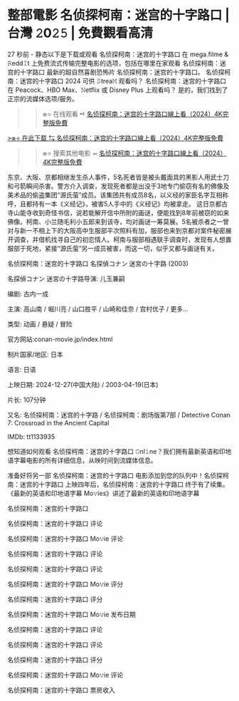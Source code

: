 <h1>整部電影 名侦探柯南：迷宫的十字路口 | 台灣 𝟸0𝟸𝟻 | 免費觀看高清</h1>

27 秒前 - 静态以下是下载或观看 名侦探柯南：迷宫的十字路口 在 mega.filme & 𝚁edd𝙸t 上免费流式传输完整电影的选项，包括在哪里在家观看 名侦探柯南：迷宫的十字路口 最新的超自然喜剧恐怖片 名侦探柯南：迷宫的十字路口。 名侦探柯南：迷宫的十字路口 2024 可供 𝚂trea𝙼 观看吗？ 名侦探柯南：迷宫的十字路口 在 Peacock、HBO Max、𝙽etflix 或 Disney Plus 上观看吗？ 是的，我们找到了正宗的流媒体选项/服务。

>>⧆⟢ 在线观看 ➺ <a href="https://t.co/8eOPiYyvwN" target="_blank">名侦探柯南：迷宫的十字路口線上看（2024）4K完整版免費</a>

<a href="https://t.co/8eOPiYyvwN" target="_blank">>⧆⟢ 在此下载 ⇆ 名侦探柯南：迷宫的十字路口線上看（2024）4K完整版免費</a>

>>⧆⟢ 搜索其他电影 ⇴ <a href="https://t.co/8eOPiYyvwN" target="_blank">名侦探柯南：迷宫的十字路口線上看（2024）4K完整版免費</a>

东京、大阪、京都相继发生杀人事件，5名死者皆是被头戴面具的黑影人用武士刀和弓箭瞬间杀害。警方介入调查，发现死者都是出没于3地专门偷窃有名的佛像及美术品的偷盗集团“源氏萤”成员。该集团共有成员8名，以义经的家臣名字互相称呼，且都持有一本《义经记》，被害5人手中的《义经记》均被拿走。
这日京都古寺山能寺收到奇怪书信，说若能解开信中所附的画谜，便能找到8年前被窃的如来佛像。柯南、小兰随毛利小五郎来到该寺，均对画谜一筹莫展。5名被杀者之一曾对与新一不相上下的大阪高中生服部平次照料有加，服部也来到京都对案件秘密展开调查，并借机找寻自己的初恋情人。柯南与服部相遇联手调查时，发现有人想置服部于死地，紧接“源氏萤”另一成员被害，而这一切，似乎又都与画谜有关。

名侦探柯南：迷宫的十字路口 名探偵コナン 迷宮の十字路 (2003)

名探偵コナン 迷宮の十字路导演: 儿玉兼嗣

编剧: 古内一成

主演: 高山南 / 堀川亮 / 山口胜平 / 山崎和佳奈 / 宫村优子 / 更多...

类型: 动画 / 悬疑 / 冒险

官方网站:conan-movie.jp/index.html

制片国家/地区: 日本

语言: 日语

上映日期: 2024-12-27(中国大陆) / 2003-04-19(日本)

片长: 107分钟

又名: 名侦探柯南：迷宫的十字路 / 名侦探柯南：剧场版第7部 / Detective Conan 7: Crossroad in the Ancient Capital

IMDb: tt1133935

想知道如何观看 名侦探柯南：迷宫的十字路口 𝙾nl𝚒ne？我们拥有最新英语和印地语字幕电影的所有详细信息，从映时间到流媒体信息。

准备好将另一部 名侦探柯南：迷宫的十字路口 电影添加到您的队列中！名侦探柯南：迷宫的十字路口 上映四年后，名侦探柯南：迷宫的十字路口 终于有了续集。 《最新的英语和印地语字幕 Mo𝚟ies》讲述了最新的英语和印地语字幕

名侦探柯南：迷宫的十字路口

名侦探柯南：迷宫的十字路口 评论

名侦探柯南：迷宫的十字路口 Mo𝚟ie 评论

名侦探柯南：迷宫的十字路口 评论

名侦探柯南：迷宫的十字路口 评论

名侦探柯南：迷宫的十字路口 Mo𝚟ie 评分

名侦探柯南：迷宫的十字路口 评分

名侦探柯南：迷宫的十字路口 Mo𝚟ie 发布日期

名侦探柯南：迷宫的十字路口 评论

名侦探柯南：迷宫的十字路口 评论

名侦探柯南：迷宫的十字路口 评分

名侦探柯南：迷宫的十字路口 Mo𝚟ie 评论

名侦探柯南：迷宫的十字路口 票房收入
